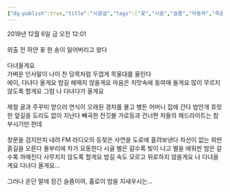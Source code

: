 ```yaml
---
{"dg-publish":true,"title":"시골길","tags":["꽃","시골","슬픔","자동차","죽음"],"permalink":"/쓴 글/에세이 또는 시/시골길/","dgPassFrontmatter":true,"noteIcon":""}
---
```


2019년 12월 6일 금 오전 12:01
<br/>
<br/>
외출 전 하얀 꽃 한 송이 잃어버리고 왔다<br/>
<br/>
다녀올게요<br/>
가벼운 인사말이 나이 찬 당목처럼 두껍게 목울대를 울린다<br/>
에이, 다녀다 올게요 밤길 헤매지 않을게요 마음은 치맛속에 동여매 둘게요 많이 무르지 않도록 할게요 그럼 나 다녀다가 올게요<br/>
<br/>
제철 굴과 주꾸미 얻으러 연식이 오래된 경차를 몰고 병든 어머니 집에 간다 밤안개 흐릿한 앞길을 도리도 없이 지난다 빼곡한 전깃불 가로등과 건너편 차들의 헤드라이트는 참 부시기만 한데<br/>
<br/>
창문을 검지만치 내려 FM 라디오의 등젖은 사연을 도로에 흘려보낸다 차선이 없는 외딴 흙길을 오른다 돌부리에 차가 요동한다 시골 별은 갈수록 빛이 나고 별을 에워싼 밤은 갈수록 까매진다 사무치지 않도록 할게요 밤길 속도 모르고 위로하지 않을게요 나 다녀올게요 다녀다 올게요…<br/>
<br/>
그러나 온단 말에 잠긴 슬픔이여, 홀로이 밤을 지새우시는…<br/>
